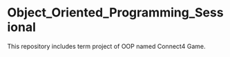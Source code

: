 # Object_Oriented_Programming_Sessional
This repository includes term project of OOP named Connect4 Game.

